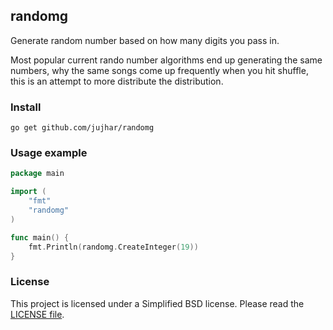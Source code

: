 ## randomg
Generate random number based on how many digits you pass in.

Most popular current rando number algorithms end up generating the same numbers,
why the same songs come up frequently when you hit shuffle, this is an attempt to
more distribute the distribution.

### Install
`go get github.com/jujhar/randomg`

### Usage example
```go
package main

import (
	"fmt"
	"randomg"
)

func main() {
	fmt.Println(randomg.CreateInteger(19))
}
```

### License
This project is licensed under a Simplified BSD license. Please read the [LICENSE file][license].


 [license]: https://github.com/jujhar/randomg/blob/master/LICENSE
